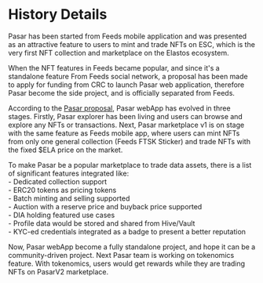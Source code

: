 # History Details

Pasar has been started from Feeds mobile application and was presented as an attractive feature to users to mint and trade NFTs on ESC, which is the very first NFT collection and marketplace on the Elastos ecosystem.&#x20;

When the NFT features in Feeds became popular, and since it's a standalone feature From Feeds social network, a proposal has been made to apply for funding from CRC to launch Pasar web application, therefore Pasar become the side project, and is officially separated from Feeds.&#x20;

According to the [Pasar proposal](https://www.cyberrepublic.org/proposals/61953f89eb709a00784155ab), Pasar webApp has evolved in three stages.  Firstly,  Pasar explorer has been living and users can browse and explore any NFTs or transactions. Next, Pasar marketplace v1 is on stage with the same feature as Feeds mobile app, where users can mint NFTs from only one general collection (Feeds FTSK Sticker) and trade NFTs with the fixed $ELA price on the market.&#x20;

To make Pasar be a popular marketplace to trade data assets, there is a list of significant features integrated like:\
\- Dedicated collection support\
\- ERC20 tokens as pricing tokens\
\- Batch minting and selling supported\
\- Auction with a reserve price and buyback price supported\
\- DIA holding featured use cases\
\- Profile data would be stored and shared from Hive/Vault\
\- KYC-ed credentials integrated as a badge to present a better reputation

Now, Pasar webApp become a fully standalone project, and hope it can be a community-driven project. Next Pasar team is working on tokenomics feature. With tokenomics, users would get rewards while they are trading NFTs on PasarV2 marketplace.&#x20;










